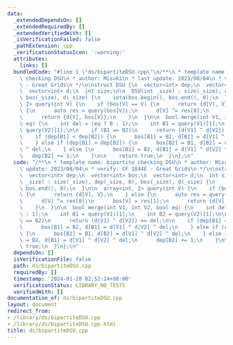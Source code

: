 ```yaml
---
data:
  _extendedDependsOn: []
  _extendedRequiredBy: []
  _extendedVerifiedWith: []
  _isVerificationFailed: false
  _pathExtension: cpp
  _verificationStatusIcon: ':warning:'
  attributes:
    links: []
  bundledCode: "#line 1 \"ds/bipartiteDSU.cpp\"\n/**\n * template name: bipartite\
    \ checking DSU\n * author: Misuki\n * last update: 2023/08/04\n * verify: CF 1844E\
    \ - Great Grids\n */\n\nstruct DSU {\n  vector<int> dep;\n  vector<int> bos;\n\
    \  vector<int> d;\n  int size;\n\n  DSU(int _size) : size(_size), dep(_size, 0),\
    \ bos(_size), d(_size) {\n    iota(bos.begin(), bos.end(), 0);\n  }\n\n  array<int,\
    \ 2> query(int V) {\n    if (bos[V] == V) {\n      return {d[V], V};\n    } else\
    \ {\n      auto res = query(bos[V]);\n      d[V] ^= res[0];\n      bos[V] = res[1];\n\
    \      return {d[V], bos[V]};\n    }\n  }\n\n  bool merge(int V1, int V2, bool\
    \ eq) {\n    int del = (eq ? 0 : 1);\n    int B1 = query(V1)[1];\n    int B2 =\
    \ query(V2)[1];\n\n    if (B1 == B2)\n      return (d[V1] ^ d[V2]) == del;\n\n\
    \    if (dep[B1] < dep[B2]) {\n      bos[B1] = B2, d[B1] = d[V1] ^ d[V2] ^ del;\n\
    \    } else if (dep[B1] > dep[B2]) {\n      bos[B2] = B1, d[B2] = d[V1] ^ d[V2]\
    \ ^ del;\n    } else {\n      bos[B1] = B2, d[B1] = d[V1] ^ d[V2] ^ del;\n   \
    \   dep[B2] += 1;\n    }\n\n    return true;\n  }\n};\n"
  code: "/**\n * template name: bipartite checking DSU\n * author: Misuki\n * last\
    \ update: 2023/08/04\n * verify: CF 1844E - Great Grids\n */\n\nstruct DSU {\n\
    \  vector<int> dep;\n  vector<int> bos;\n  vector<int> d;\n  int size;\n\n  DSU(int\
    \ _size) : size(_size), dep(_size, 0), bos(_size), d(_size) {\n    iota(bos.begin(),\
    \ bos.end(), 0);\n  }\n\n  array<int, 2> query(int V) {\n    if (bos[V] == V)\
    \ {\n      return {d[V], V};\n    } else {\n      auto res = query(bos[V]);\n\
    \      d[V] ^= res[0];\n      bos[V] = res[1];\n      return {d[V], bos[V]};\n\
    \    }\n  }\n\n  bool merge(int V1, int V2, bool eq) {\n    int del = (eq ? 0\
    \ : 1);\n    int B1 = query(V1)[1];\n    int B2 = query(V2)[1];\n\n    if (B1\
    \ == B2)\n      return (d[V1] ^ d[V2]) == del;\n\n    if (dep[B1] < dep[B2]) {\n\
    \      bos[B1] = B2, d[B1] = d[V1] ^ d[V2] ^ del;\n    } else if (dep[B1] > dep[B2])\
    \ {\n      bos[B2] = B1, d[B2] = d[V1] ^ d[V2] ^ del;\n    } else {\n      bos[B1]\
    \ = B2, d[B1] = d[V1] ^ d[V2] ^ del;\n      dep[B2] += 1;\n    }\n\n    return\
    \ true;\n  }\n};\n"
  dependsOn: []
  isVerificationFile: false
  path: ds/bipartiteDSU.cpp
  requiredBy: []
  timestamp: '2024-01-20 02:52:24+08:00'
  verificationStatus: LIBRARY_NO_TESTS
  verifiedWith: []
documentation_of: ds/bipartiteDSU.cpp
layout: document
redirect_from:
- /library/ds/bipartiteDSU.cpp
- /library/ds/bipartiteDSU.cpp.html
title: ds/bipartiteDSU.cpp
---
```

